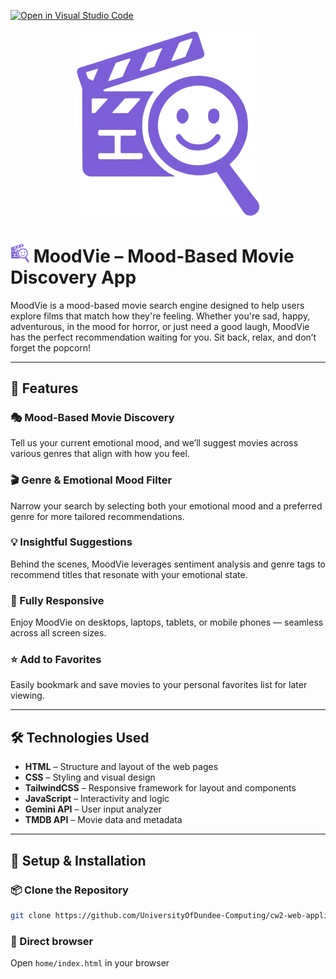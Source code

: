 [![Open in Visual Studio Code](https://classroom.github.com/assets/open-in-vscode-2e0aaae1b6195c2367325f4f02e2d04e9abb55f0b24a779b69b11b9e10269abc.svg)](https://classroom.github.com/online_ide?assignment_repo_id=19297794&assignment_repo_type=AssignmentRepo)

<p align="center">
<img src="image/moodvielogo2.png"        alt="moodvielogo" width="300" justify-item-center>
</p>

# <img src="image/moodvielogo2.png"        alt="moodvielogo" width="30"> MoodVie – Mood-Based Movie Discovery App

MoodVie is a mood-based movie search engine designed to help users explore films that match how they're feeling. Whether you're sad, happy, adventurous, in the mood for horror, or just need a good laugh, MoodVie has the perfect recommendation waiting for you. Sit back, relax, and don’t forget the popcorn!

---

## 🌟 Features

### 🎭 Mood-Based Movie Discovery

Tell us your current emotional mood, and we’ll suggest movies across various genres that align with how you feel.

### 🎬 Genre & Emotional Mood Filter

Narrow your search by selecting both your emotional mood and a preferred genre for more tailored recommendations.

### 💡 Insightful Suggestions

Behind the scenes, MoodVie leverages sentiment analysis and genre tags to recommend titles that resonate with your emotional state.

### 📱 Fully Responsive

Enjoy MoodVie on desktops, laptops, tablets, or mobile phones — seamless across all screen sizes.

### ⭐ Add to Favorites

Easily bookmark and save movies to your personal favorites list for later viewing.

---

## 🛠 Technologies Used

- **HTML** – Structure and layout of the web pages
- **CSS** – Styling and visual design
- **TailwindCSS** – Responsive framework for layout and components
- **JavaScript** – Interactivity and logic
- **Gemini API** – User input analyzer
- **TMDB API** – Movie data and metadata

---

## 🚀 Setup & Installation

### 📦 Clone the Repository

```bash
git clone https://github.com/UniversityOfDundee-Computing/cw2-web-application-development-project-alliance.git
```

### 📱 Direct browser

Open `home/index.html` in your browser
